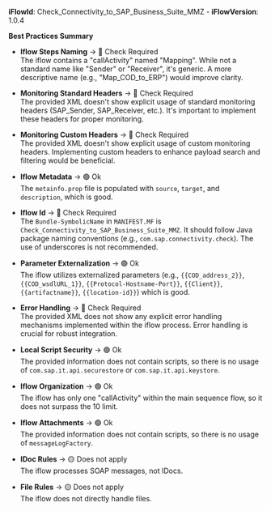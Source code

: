 **iFlowId**: Check_Connectivity_to_SAP_Business_Suite_MMZ - **iFlowVersion**: 1.0.4

**Best Practices Summary**
- **Iflow Steps Naming** -> 🔴 Check Required\
   The iflow contains a "callActivity" named "Mapping". While not a standard name like "Sender" or "Receiver", it's generic. A more descriptive name (e.g., "Map_COD_to_ERP") would improve clarity.

- **Monitoring Standard Headers** -> 🔴 Check Required\
   The provided XML doesn't show explicit usage of standard monitoring headers (SAP_Sender, SAP_Receiver, etc.).  It's important to implement these headers for proper monitoring.

- **Monitoring Custom Headers** -> 🔴 Check Required\
   The provided XML doesn't show explicit usage of custom monitoring headers. Implementing custom headers to enhance payload search and filtering would be beneficial.

- **Iflow Metadata** -> 🟢 Ok\
   The `metainfo.prop` file is populated with `source`, `target`, and `description`, which is good.

- **Iflow Id** -> 🔴 Check Required\
   The `Bundle-SymbolicName` in `MANIFEST.MF` is `Check_Connectivity_to_SAP_Business_Suite_MMZ`. It should follow Java package naming conventions (e.g., `com.sap.connectivity.check`). The use of underscores is not recommended.

- **Parameter Externalization** -> 🟢 Ok\
   The iflow utilizes externalized parameters (e.g., `{{COD_address_2}}`, `{{COD_wsdlURL_1}}`, `{{Protocol-Hostname-Port}}`, `{{Client}}`, `{{artifactname}}`, `{{location-id}}`) which is good.

- **Error Handling** -> 🔴 Check Required\
   The provided XML does not show any explicit error handling mechanisms implemented within the iflow process. Error handling is crucial for robust integration.

- **Local Script Security** -> 🟢 Ok\
   The provided information does not contain scripts, so there is no usage of `com.sap.it.api.securestore` or `com.sap.it.api.keystore`.

- **Iflow Organization** -> 🟢 Ok\
   The iflow has only one "callActivity" within the main sequence flow, so it does not surpass the 10 limit.

- **Iflow Attachments** -> 🟢 Ok\
    The provided information does not contain scripts, so there is no usage of `messageLogFactory`.

- **IDoc Rules** -> 🟡 Does not apply\
    The iflow processes SOAP messages, not IDocs.

- **File Rules** -> 🟡 Does not apply\
    The iflow does not directly handle files.
